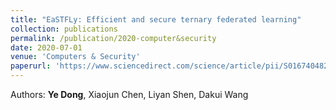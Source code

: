 ```yaml
---
title: "EaSTFLy: Efficient and secure ternary federated learning"
collection: publications
permalink: /publication/2020-computer&security
date: 2020-07-01
venue: 'Computers & Security'
paperurl: 'https://www.sciencedirect.com/science/article/pii/S0167404820300985'
---
```

Authors: **Ye Dong**, Xiaojun Chen, Liyan Shen, Dakui Wang
